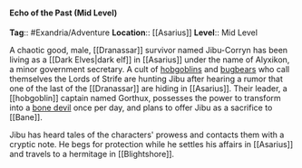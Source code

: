 #### Echo of the Past (Mid Level)
**Tag**:: #Exandria/Adventure
**Location**:: [[Asarius]]
**Level**:: Mid Level

 A chaotic good, male, [[Dranassar]] survivor named Jibu-Corryn has been living as a [[Dark Elves|dark elf]] in [[Asarius]] under the name of Alyxikon, a minor government secretary. A cult of [hobgoblins](https://www.dndbeyond.com/monsters/hobgoblin) and [bugbears](https://www.dndbeyond.com/monsters/bugbear) who call themselves the Lords of Strife are hunting Jibu after hearing a rumor that one of the last of the [[Dranassar]] are hiding in [[Asarius]]. Their leader, a [[hobgoblin]] captain named Gorthux, possesses the power to transform into a [bone devil](https://www.dndbeyond.com/monsters/bone-devil) once per day, and plans to offer Jibu as a sacrifice to [[Bane]].


Jibu has heard tales of the characters' prowess and contacts them with a cryptic note. He begs for protection while he settles his affairs in [[Asarius]] and travels to a hermitage in [[Blightshore]].